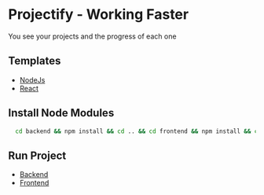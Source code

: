 # Projectify - Working Faster

You see your projects and the progress of each one

## Templates

- [NodeJs](https://github.com/4byt3s/nodejs-core)
- [React](https://github.com/4byt3s/react-core-vite)

## Install Node Modules
```sh
  cd backend && npm install && cd .. && cd frontend && npm install && cd ..
```

## Run Project

- [Backend](/backend)
- [Frontend](/frontend)